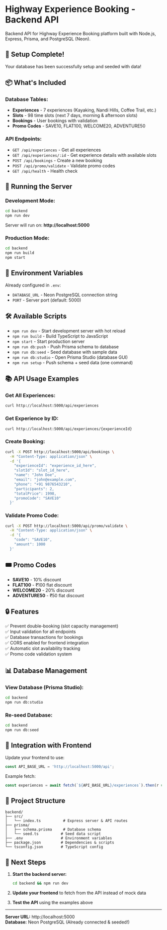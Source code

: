 # Highway Experience Booking - Backend API

Backend API for Highway Experience Booking platform built with Node.js, Express, Prisma, and PostgreSQL (Neon).

## 🚀 Setup Complete!

Your database has been successfully setup and seeded with data!

## 📦 What's Included

### Database Tables:
- **Experiences** - 7 experiences (Kayaking, Nandi Hills, Coffee Trail, etc.)
- **Slots** - 98 time slots (next 7 days, morning & afternoon slots)
- **Bookings** - User bookings with validation
- **Promo Codes** - SAVE10, FLAT100, WELCOME20, ADVENTURE50

### API Endpoints:
- `GET /api/experiences` - Get all experiences
- `GET /api/experiences/:id` - Get experience details with available slots
- `POST /api/bookings` - Create a new booking
- `POST /api/promo/validate` - Validate promo codes
- `GET /api/health` - Health check

## 🏃 Running the Server

### Development Mode:
```bash
cd backend
npm run dev
```

Server will run on: **http://localhost:5000**

### Production Mode:
```bash
cd backend
npm run build
npm start
```

## 📝 Environment Variables

Already configured in `.env`:
- `DATABASE_URL` - Neon PostgreSQL connection string
- `PORT` - Server port (default: 5000)

## 🛠️ Available Scripts

- `npm run dev` - Start development server with hot reload
- `npm run build` - Build TypeScript to JavaScript
- `npm start` - Start production server
- `npm run db:push` - Push Prisma schema to database
- `npm run db:seed` - Seed database with sample data
- `npm run db:studio` - Open Prisma Studio (database GUI)
- `npm run setup` - Push schema + seed data (one command)

## 📚 API Usage Examples

### Get All Experiences:
```bash
curl http://localhost:5000/api/experiences
```

### Get Experience by ID:
```bash
curl http://localhost:5000/api/experiences/{experienceId}
```

### Create Booking:
```bash
curl -X POST http://localhost:5000/api/bookings \
  -H "Content-Type: application/json" \
  -d '{
    "experienceId": "experience_id_here",
    "slotId": "slot_id_here",
    "name": "John Doe",
    "email": "john@example.com",
    "phone": "+91 9876543210",
    "participants": 2,
    "totalPrice": 1998,
    "promoCode": "SAVE10"
  }'
```

### Validate Promo Code:
```bash
curl -X POST http://localhost:5000/api/promo/validate \
  -H "Content-Type: application/json" \
  -d '{
    "code": "SAVE10",
    "amount": 1000
  }'
```

## 🎟️ Promo Codes

- **SAVE10** - 10% discount
- **FLAT100** - ₹100 flat discount
- **WELCOME20** - 20% discount
- **ADVENTURE50** - ₹50 flat discount

## 🔒 Features

✅ Prevent double-booking (slot capacity management)  
✅ Input validation for all endpoints  
✅ Database transactions for bookings  
✅ CORS enabled for frontend integration  
✅ Automatic slot availability tracking  
✅ Promo code validation system  

## 📊 Database Management

### View Database (Prisma Studio):
```bash
cd backend
npm run db:studio
```

### Re-seed Database:
```bash
cd backend
npm run db:seed
```

## 🔗 Integration with Frontend

Update your frontend to use:
```typescript
const API_BASE_URL = 'http://localhost:5000/api';
```

Example fetch:
```typescript
const experiences = await fetch(`${API_BASE_URL}/experiences`).then(r => r.json());
```

## 📁 Project Structure

```
backend/
├── src/
│   └── index.ts          # Express server & API routes
├── prisma/
│   ├── schema.prisma     # Database schema
│   └── seed.ts          # Seed data script
├── .env                 # Environment variables
├── package.json         # Dependencies & scripts
└── tsconfig.json        # TypeScript config
```

## 🎯 Next Steps

1. **Start the backend server:**
   ```bash
   cd backend && npm run dev
   ```

2. **Update your frontend** to fetch from the API instead of mock data

3. **Test the API** using the examples above

---

**Server URL:** http://localhost:5000  
**Database:** Neon PostgreSQL (Already connected & seeded!)
